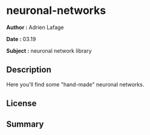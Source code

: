 # neuronal-networks

**Author :** Adrien Lafage

**Date :** 03.19

**Subject :** neuronal network library

## Description

Here you'll find some "hand-made" neuronal networks.

## License

## Summary

